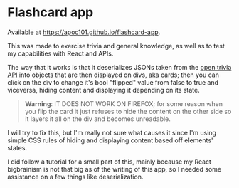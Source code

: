 # Flashcard app

Available at https://apoc101.github.io/flashcard-app.

This was made to exercise trivia and general knowledge, as well as to test my capabilities with React and APIs.

The way that it works is that it deserializes JSONs taken from the [open trivia API](https://opentdb.com/) into objects that are then displayed on divs, aka cards; 
then you can click on the div to change it's bool "flipped" value from false to true and viceversa, hiding content and displaying it depending on its state.

> **Warning**: IT DOES NOT WORK ON FIREFOX; for some reason when you flip the card it just refuses to hide the content on the other side so it layers it all on the div and becomes unreadable.

I will try to fix this, but I'm really not sure what causes it since I'm using simple CSS rules of hiding and displaying content based off elements' states.

I did follow a tutorial for a small part of this, mainly because my React bigbrainism is not that big as of the writing of this app, so I needed some assistance on a few things like deserialization.
